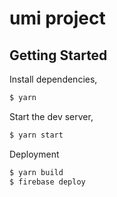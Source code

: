 # umi project

## Getting Started

Install dependencies,

```bash
$ yarn
```

Start the dev server,

```bash
$ yarn start
```

Deployment
```bash
$ yarn build
$ firebase deploy
```